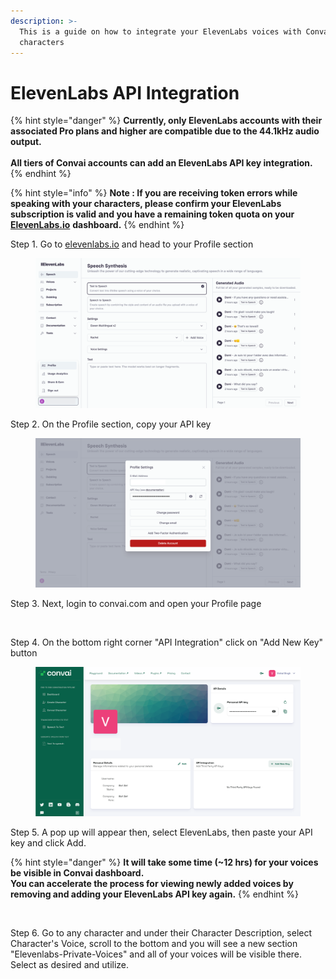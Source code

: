 ```yaml
---
description: >-
  This is a guide on how to integrate your ElevenLabs voices with Convai
  characters
---
```


# ElevenLabs API Integration

{% hint style="danger" %}
**Currently, only ElevenLabs accounts with their associated Pro plans and higher are compatible due to the 44.1kHz audio output.** \
\
**All tiers of Convai accounts can add an ElevenLabs API key integration.**
{% endhint %}

{% hint style="info" %}
**Note : If you are receiving token errors while speaking with your characters,  please confirm your ElevenLabs subscription is valid and you have a remaining token quota on your** [**ElevenLabs.io**](https://elevenlabs.io/) **dashboard.**
{% endhint %}

Step 1.  Go to [elevenlabs.io](https://elevenlabs.io/) and head to your Profile section

<figure><img src="../../../.gitbook/assets/Untitled design (5) (2).png" alt=""><figcaption></figcaption></figure>

Step 2. On the Profile section, copy your API key

<figure><img src="../../../.gitbook/assets/Untitled design (4).png" alt=""><figcaption></figcaption></figure>

Step 3. Next, login to convai.com and open your Profile page

<figure><img src="https://files.gitbook.com/v0/b/gitbook-x-prod.appspot.com/o/spaces%2FtvHXv9Cpl8QzA5tY9MJh%2Fuploads%2FAJxT96IvZIPOhEMg3M5G%2FScreenshot%202024-02-06%20at%206.45.04%E2%80%AFPM.png?alt=media&#x26;token=9103ac42-6597-48d8-8e0f-c429acfaaa49" alt=""><figcaption></figcaption></figure>

Step 4. On the bottom right corner "API Integration" click on "Add New Key" button

<figure><img src="../../../.gitbook/assets/Untitled design (2).png" alt=""><figcaption></figcaption></figure>

Step 5. A pop up will appear then, select ElevenLabs, then paste your API key and click Add.

{% hint style="danger" %}
**It will take some time (\~12 hrs) for your voices be visible in Convai dashboard.** \
**You can accelerate the process for viewing newly added voices by removing and adding your ElevenLabs API key again.**
{% endhint %}

<figure><img src="https://files.gitbook.com/v0/b/gitbook-x-prod.appspot.com/o/spaces%2FtvHXv9Cpl8QzA5tY9MJh%2Fuploads%2Fs8EbPIU1l9PpKRJNuseC%2FScreenshot%202024-02-06%20at%206.48.43%E2%80%AFPM.png?alt=media&#x26;token=774991bb-c41a-4743-afed-6e0094850c81" alt=""><figcaption></figcaption></figure>

Step 6. Go to any character and under their Character Description, select Character's Voice, scroll to the bottom and you will see a  new section "Elevenlabs-Private-Voices" and all of your voices will be visible there. Select as desired and utilize.

<figure><img src="https://files.gitbook.com/v0/b/gitbook-x-prod.appspot.com/o/spaces%2FtvHXv9Cpl8QzA5tY9MJh%2Fuploads%2FS9INCC48hKOpkP85fLXI%2FScreenshot%202024-02-06%20at%207.04.09%E2%80%AFPM.png?alt=media&#x26;token=f0168791-2e67-49fe-bc8b-21eee468870b" alt=""><figcaption></figcaption></figure>
